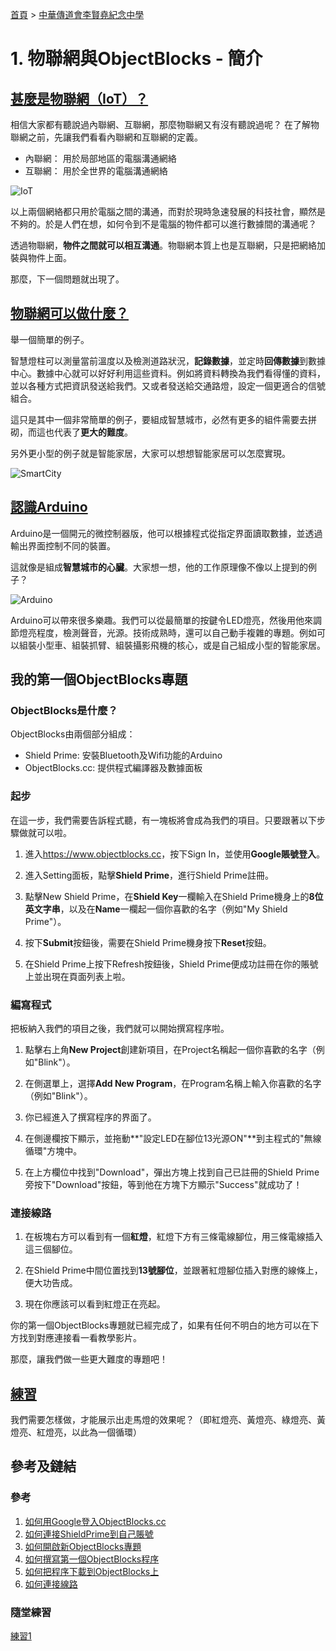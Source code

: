 [首頁] > [中華傳道會李賢堯紀念中學]

# 1. 物聯網與ObjectBlocks - 簡介

## [甚麼是物聯網（IoT）？]

相信大家都有聽說過內聯網、互聯網，那麼物聯網又有沒有聽說過呢？
在了解物聯網之前，先讓我們看看內聯網和互聯網的定義。

- 內聯網： 用於局部地區的電腦溝通網絡
- 互聯網： 用於全世界的電腦溝通網絡

![IoT]

以上兩個網絡都只用於電腦之間的溝通，而對於現時急速發展的科技社會，顯然是不夠的。於是人們在想，如何令到不是電腦的物件都可以進行數據間的溝通呢？

透過物聯網，**物件之間就可以相互溝通**。物聯網本質上也是互聯網，只是把網絡加裝與物件上面。

那麼，下一個問題就出現了。

## [物聯網可以做什麼？]

舉一個簡單的例子。

智慧燈柱可以測量當前溫度以及檢測道路狀況，**記錄數據**，並定時**回傳數據**到數據中心。數據中心就可以好好利用這些資料。例如將資料轉換為我們看得懂的資料，並以各種方式把資訊發送給我們。又或者發送給交通路燈，設定一個更適合的信號組合。

這只是其中一個非常簡單的例子，要組成智慧城市，必然有更多的組件需要去拼砌，而這也代表了**更大的難度**。

另外更小型的例子就是智能家居，大家可以想想智能家居可以怎麼實現。

![SmartCity]

## [認識Arduino]

Arduino是一個開元的微控制器版，他可以根據程式從指定界面讀取數據，並透過輸出界面控制不同的裝置。

這就像是組成**智慧城市的心臟**。大家想一想，他的工作原理像不像以上提到的例子？

![Arduino]

Arduino可以帶來很多樂趣。我們可以從最簡單的按鍵令LED燈亮，然後用他來調節燈亮程度，檢測聲音，光源。技術成熟時，還可以自己動手複雜的專題。例如可以組裝小型車、組裝抓臂、組裝攝影飛機的核心，或是自己組成小型的智能家居。

## 我的第一個ObjectBlocks專題

### ObjectBlocks是什麼？

ObjectBlocks由兩個部分組成：

- Shield Prime: 安裝Bluetooth及Wifi功能的Arduino
- ObjectBlocks.cc: 提供程式編譯器及數據面板

### 起步

在這一步，我們需要告訴程式聽，有一塊板將會成為我們的項目。只要跟著以下步驟做就可以啦。

1. 進入<https://www.objectblocks.cc>，按下Sign In，並使用**Google賬號登入**。

2. 進入Setting面板，點擊**Shield Prime**，進行Shield Prime註冊。

3. 點擊New Shield Prime，在**Shield Key**一欄輸入在Shield Prime機身上的**8位英文字串**，以及在**Name**一欄起一個你喜歡的名字（例如"My Shield Prime"）。

4. 按下**Submit**按鈕後，需要在Shield Prime機身按下**Reset**按鈕。

5. 在Shield Prime上按下Refresh按鈕後，Shield Prime便成功註冊在你的賬號上並出現在頁面列表上啦。

### 編寫程式

把板納入我們的項目之後，我們就可以開始撰寫程序啦。

1. 點擊右上角**New Project**創建新項目，在Project名稱起一個你喜歡的名字（例如"Blink"）。

2. 在側選單上，選擇**Add New Program**，在Program名稱上輸入你喜歡的名字（例如"Blink"）。

3. 你已經進入了撰寫程序的界面了。

4. 在側邊欄按下顯示，並拖動**"設定LED在腳位13光源ON"**到主程式的"無線循環"方塊中。

5. 在上方欄位中找到"Download"，彈出方塊上找到自己已註冊的Shield Prime旁按下"Download"按鈕，等到他在方塊下方顯示"Success"就成功了！

### 連接線路

1. 在板塊右方可以看到有一個**紅燈**，紅燈下方有三條電線腳位，用三條電線插入這三個腳位。

2. 在Shield Prime中間位置找到**13號腳位**，並跟著紅燈腳位插入對應的線條上，便大功告成。

3. 現在你應該可以看到紅燈正在亮起。

你的第一個ObjectBlocks專題就已經完成了，如果有任何不明白的地方可以在下方找到對應連接看一看教學影片。

那麼，讓我們做一些更大難度的專題吧！

## [練習]

我們需要怎樣做，才能展示出走馬燈的效果呢？（即紅燈亮、黃燈亮、綠燈亮、黃燈亮、紅燈亮，以此為一個循環）

## 參考及鏈結

### 參考
1. [如何用Google登入ObjectBlocks.cc]
2. [如何連接ShieldPrime到自己賬號]
3. [如何開啟新ObjectBlocks專題]
4. [如何撰寫第一個ObjectBlocks程序]
5. [如何把程序下載到ObjectBlocks上]
6. [如何連接線路]

### 隨堂練習
[練習1]

<!-- links -->
[首頁]: ../../../../../index.md
[中華傳道會李賢堯紀念中學]: ../../index.md
[甚麼是物聯網（IoT）？]: https://zh.wikipedia.org/wiki/%E7%89%A9%E8%81%94%E7%BD%91
[IoT]: https://www.bakom.admin.ch/bakom/en/homepage/digital-switzerland-and-internet/internet/internet-of-things/_jcr_content/par/image/image.imagespooler.jpg/1561386168855/iot_2.jpg
[物聯網可以做什麼？]: http://www.youtube.com/watch?v=Q3ur8wzzhBU
[SmartCity]: https://miro.medium.com/max/768/1*oFQLs6z-B7o1NHKjpteSjw.png
[認識Arduino]: http://www.youtube.com/watch?v=Eicmn2U9sQE
[Arduino]: https://www.distrelec.ch/Web/WebShopImages/landscape_large/9-/01/arduino-a000066.jpg
[練習]: http://www.youtube.com/watch?v=IqGCrzSXqP8
[如何用Google登入ObjectBlocks.cc]: ./resource/setup-a.flv
[如何連接ShieldPrime到自己賬號]: ./resource/setup-b.flv
[如何開啟新ObjectBlocks專題]: ./resource/software-a.flv
[如何撰寫第一個ObjectBlocks程序]: ./resource/software-b.flv
[如何把程序下載到ObjectBlocks上]: ./resource/software-c.flv
[如何連接線路]: ./resource/hardware-a.mp4
[練習1]: https://forms.gle/S3QCgG3rAKCxDGL39